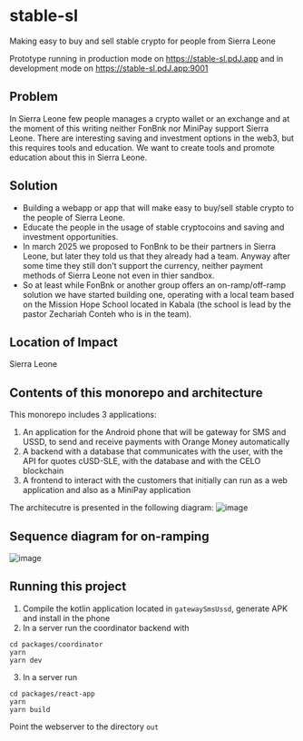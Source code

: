 # stable-sl

Making easy to buy and sell stable crypto for people from Sierra Leone

Prototype running in production mode on <https://stable-sl.pdJ.app> and in development mode on <https://stable-sl.pdJ.app:9001>

## Problem

In Sierra Leone few people manages a crypto wallet or an exchange and at the
moment of this writing neither FonBnk nor MiniPay support Sierra Leone. 
There are interesting saving and investment options in the web3, but this requires 
tools and education. We want to create tools and promote education about 
this in Sierra Leone.

## Solution
* Building a webapp or app that will make easy to buy/sell stable crypto to the
    people of Sierra Leone.
* Educate the people in the usage of stable cryptocoins and saving and 
    investment opportunities.
* In march 2025 we proposed to FonBnk to be their partners in Sierra Leone, but later
  they told us that they already had a team.  Anyway after some time they still
  don't support the currency,  neither payment methods of Sierra Leone not even in thier sandbox.
* So at least while FonBnk or another group offers an on-ramp/off-ramp solution
  we have started building one, operating with a local team based on the Mission Hope
  School located in Kabala (the school is lead by the pastor Zechariah Conteh who is
  in the team).
  
## Location of Impact

Sierra Leone

## Contents of this monorepo and architecture

This monorepo includes 3 applications:
1. An application for the Android phone that will be gateway for SMS and USSD, to send and receive payments with Orange Money automatically
2. A backend with a database that communicates with the user, with the API for quotes cUSD-SLE, with the database and with the CELO blockchain
3. A frontend to interact with the customers that initially can run as a web application and also as a MiniPay application

The architecutre is presented in the following diagram:
![image](https://github.com/user-attachments/assets/80ffc94c-3447-4024-881e-8c843a23b4ba)


## Sequence diagram for on-ramping

![image](https://github.com/user-attachments/assets/5d84f0e1-3154-4ee9-8c06-c9a5e90471c4)

## Running this project

1. Compile the kotlin application located in `gatewaySmsUssd`, generate APK and install in the phone
2. In a server run the coordinator backend with
```
cd packages/coordinator
yarn
yarn dev
```
3. In a server run
```
cd packages/react-app
yarn
yarn build
```
Point the webserver to the directory `out`
